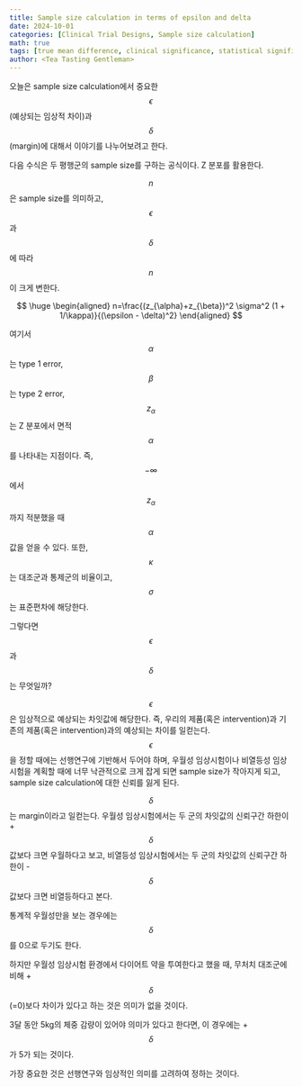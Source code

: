 ```yaml
---
title: Sample size calculation in terms of epsilon and delta
date: 2024-10-01
categories: [Clinical Trial Designs, Sample size calculation]
math: true
tags: [true mean difference, clinical significance, statistical significance]     # TAG names should always be lowercase
author: <Tea Tasting Gentleman>
---
```

오늘은 sample size calculation에서 중요한 $$\epsilon$$(예상되는 임상적 차이)과 $$\delta$$(margin)에 대해서 이야기를 나누어보려고 한다.

다음 수식은 두 평행군의 sample size를 구하는 공식이다. Z 분포를 활용한다.

 $$n$$은 sample size를 의미하고, $$\epsilon$$과 $$\delta$$에 따라 $$n$$이 크게 변한다.

$$ 
\huge
\begin{aligned} n=\frac{(z_{\alpha}+z_{\beta})^2 \sigma^2 (1 + 1/\kappa)}{(\epsilon - \delta)^2} \end{aligned} 
$$

여기서 $$\alpha$$는 type 1 error, $$\beta$$는 type 2 error, $$z_{\alpha}$$는 Z 분포에서 면적 $$\alpha$$를 나타내는 지점이다. 즉, $$-\infty$$에서 $$z_{\alpha}$$까지 적분했을 때 $$\alpha$$ 값을 얻을 수 있다. 또한, $$\kappa$$는 대조군과 통제군의 비율이고, $$\sigma$$는 표준편차에 해당한다.

그렇다면 $$\epsilon$$과 $$\delta$$는 무엇일까?

$$\epsilon$$은 임상적으로 예상되는 차잇값에 해당한다. 즉, 우리의 제품(혹은 intervention)과 기존의 제품(혹은 intervention)과의 예상되는 차이를 일컫는다. $$\epsilon$$을 정할 때에는 선행연구에 기반해서 두어야 하며, 우월성 임상시험이나 비열등성 임상시험을 계획할 때에 너무 낙관적으로 크게 잡게 되면 sample size가 작아지게 되고, sample size calculation에 대한 신뢰를 잃게 된다.

$$\delta$$는 margin이라고 일컫는다. 우월성 임상시험에서는 두 군의 차잇값의 신뢰구간 하한이 +$$\delta$$ 값보다 크면 우월하다고 보고, 비열등성 임상시험에서는 두 군의 차잇값의 신뢰구간 하한이 -$$\delta$$ 값보다 크면 비열등하다고 본다.

통계적 우월성만을 보는 경우에는 $$\delta$$를 0으로 두기도 한다.

하지만 우월성 임상시험 환경에서 다이어트 약을 투여한다고 했을 때, 무처치 대조군에 비해 +$$\delta$$(=0)보다 차이가 있다고 하는 것은 의미가 없을 것이다.

3달 동안 5kg의 체중 감량이 있어야 의미가 있다고 한다면, 이 경우에는 +$$\delta$$가 5가 되는 것이다.

가장 중요한 것은 선행연구와 임상적인 의미를 고려하여 정하는 것이다.